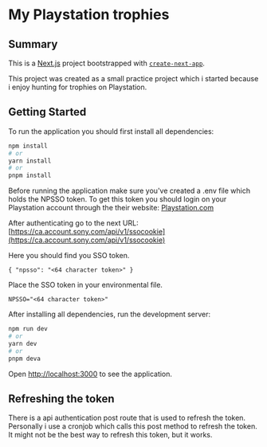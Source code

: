 # My Playstation trophies

## Summary

This is a [Next.js](https://nextjs.org/) project bootstrapped with [`create-next-app`](https://github.com/vercel/next.js/tree/canary/packages/create-next-app).

This project was created as a small practice project which i started because i enjoy hunting for trophies on Playstation.

## Getting Started

To run the application you should first install all dependencies:

```bash
npm install
# or
yarn install
# or
pnpm install
```

Before running the application make sure you've created a .env file which holds the NPSSO token.
To get this token you should login on your Playstation account through the their website:
[Playstation.com](https://playstation.com)

After authenticating go to the next URL:
[https://ca.account.sony.com/api/v1/ssocookie](https://ca.account.sony.com/api/v1/ssocookie)

Here you should find you SSO token.

```
{ "npsso": "<64 character token>" }
```

Place the SSO token in your environmental file.

```
NPSSO="<64 character token>"
```

After installing all dependencies, run the development server:

```bash
npm run dev
# or
yarn dev
# or
pnpm deva
```

Open [http://localhost:3000](http://localhost:3000) to see the application.

## Refreshing the token

There is a api authentication post route that is used to refresh the token.
Personally i use a cronjob which calls this post method to refresh the token.
It might not be the best way to refresh this token, but it works.
